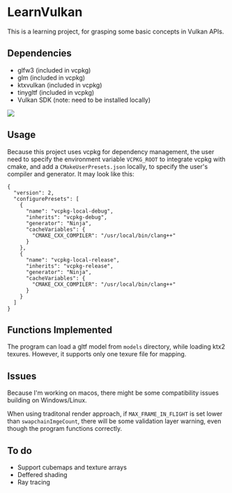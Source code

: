# LearnVulkan
This is a learning project, for grasping some basic concepts in Vulkan APIs.

## Dependencies
- glfw3         (included in vcpkg)
- glm           (included in vcpkg)
- ktxvulkan     (included in vcpkg)
- tinygltf      (included in vcpkg)
- Vulkan SDK    (note: need to be installed locally)

![](./examples/viking_room.gif)

## Usage

Because this project uses vcpkg for dependency management, the user need to specify the environment variable `VCPKG_ROOT` to integrate vcpkg with cmake, and add a `CMakeUserPresets.json` locally, to specify the user's compiler and generator. It may look like this:
```
{
  "version": 2,
  "configurePresets": [
    {
      "name": "vcpkg-local-debug",
      "inherits": "vcpkg-debug",
      "generator": "Ninja",
      "cacheVariables": {
        "CMAKE_CXX_COMPILER": "/usr/local/bin/clang++"
      }
    },
    {
      "name": "vcpkg-local-release",
      "inherits": "vcpkg-release",
      "generator": "Ninja",
      "cacheVariables": {
        "CMAKE_CXX_COMPILER": "/usr/local/bin/clang++"
      }
    }
  ]
}
```

## Functions Implemented
The program can load a gltf model from `models` directory, while loading ktx2 texures. However, it supports only one texure file for mapping.

## Issues
Because I'm working on macos, there might be some compatibility issues building on Windows/Linux.

When using traditonal render approach, if `MAX_FRAME_IN_FLIGHT` is set lower than `swapchainImgeCount`, there will be some validation layer warning, even though the program functions correctly.

## To do
- Support cubemaps and texture arrays
- Deffered shading
- Ray tracing